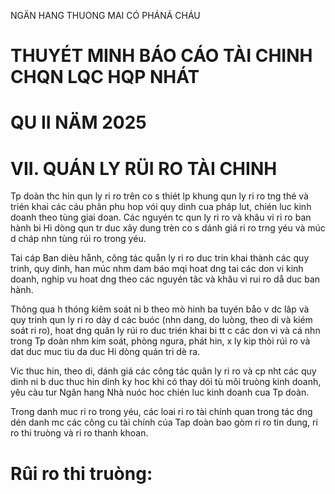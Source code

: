 
NGÄN HANG THUONG MAI CÓ PHÁNÁ CHÁU
# THUYÉT MINH BÁO CÁO TÀI CHINH CHQN LQC HQP NHÁT

# QU II NÄM 2025

# VII. QUÁN LY RÜI RO TÀI CHINH

Tp doàn thc hin qun ly ri ro trên co s thiét lp khung qun ly ri ro tng thé và trién khai các cáu phân phu hop vói quy dinh cua pháp lut, chién luc kinh doanh theo tùng giai doan. Các nguyén tc qun ly ri ro và khâu vi ri ro ban hành bi Hi dòng qun tr duc xây dung trèn co s dánh giá ri ro trng yéu và múc d cháp nhn tùng rúi ro trong yéu.

Tai cáp Ban dièu hånh, công tác quån ly ri ro duc trin khai thành các quy trinh, quy dinh, han múc nhm dam báo mqi hoat dng tai các don vi kinh doanh, nghip vu hoat dng theo các nguyén tâc và khâu vi rui ro då duc ban hành.

Thông qua h thóng kiêm soát ni b theo mò hinh ba tuyén båo v dc lâp và quy trinh qun ly ri ro dày d các buóc (nhn dang, do luòng, theo di và kiém soát ri ro), hoat dng quân ly rúi ro duc trién khai bi tt c các don vi và cá nhn trong Tp doàn nhm kim soát, phòng ngura, phát hin, x ly kip thòi rúi ro và dat duc muc tiu da duc Hi dòng quán tri dè ra.

Vic thuc hin, theo di, dánh giá các công tác quân ly ri ro và cp nht các quy dinh ni b duc thuc hin dinh ky hoc khi có thay dói tù môi truòng kinh doanh, yêu càu tur Ngân hang Nhà nuóc hoc chién luc kinh doanh cua Tp doàn.

Trong danh muc ri ro trong yéu, các loai ri ro tài chính quan trong tác dng dén danh mc các công cu tài chính cúa Tap doàn bao gòm ri ro tin dung, ri ro thi truòng và ri ro thanh khoan.

# Rûi ro thi truòng:

